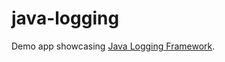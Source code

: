 # java-logging

Demo app showcasing [Java Logging Framework](https://en.wikipedia.org/wiki/Java_logging_framework).
